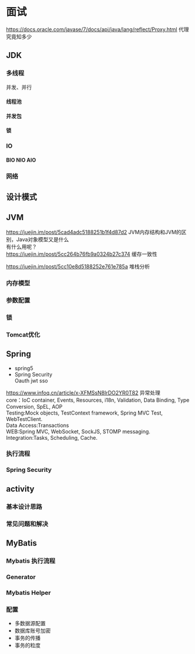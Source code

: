 # 面试

https://docs.oracle.com/javase/7/docs/api/java/lang/reflect/Proxy.html 代理究竟知多少

## JDK 

### 多线程

并发、并行

#### 线程池

#### 并发包

#### 锁

### IO 

#### BIO NIO AIO

### 网络

## 设计模式

## JVM

https://juejin.im/post/5cad4adc5188251b1f4d87d2 JVM内存结构和JVM的区别，Java对象模型又是什么  
有什么用呢？  
https://juejin.im/post/5cc264b76fb9a0324b27c374  缓存一致性

https://juejin.im/post/5cc10e8d5188252e761e785a  堆栈分析

### 内存模型

### 参数配置

### 锁

### Tomcat优化

## Spring

- spring5  
- Spring Security  
  Oauth jwt sso  

https://www.infoq.cn/article/x-XFMSsN8IrDO2YR0T82 异常处理  
core：IoC container, Events, Resources, i18n, Validation, Data Binding, Type Conversion, SpEL, AOP  
Testing:Mock objects, TestContext framework, Spring MVC Test, WebTestClient.  
Data Access:Transactions  
WEB:Spring MVC, WebSocket, SockJS, STOMP messaging.  
Integration:Tasks, Scheduling, Cache.  

### 执行流程

### Spring Security

## activity

### 基本设计思路

### 常见问题和解决

## MyBatis

### Mybatis 执行流程

### Generator

### Mybatis Helper

### 配置

- 多数据源配置
- 数据库账号加密
- 事务的传播
- 事务的粒度